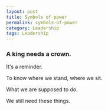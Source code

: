 ```yaml
---
layout: post
title: Symbols of power
permalink: symbols-of-power
category: Leadership
tags: Leadership
---
```


### A king needs a crown.

It's a reminder.

To know where we stand, where we sit.

What we are supposed to do.



We still need these things.

